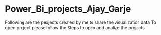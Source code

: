 # Power_Bi_projects_Ajay_Garje
Following are the peojects created by me to share the visualization data
To open project please follow the Steps to open and analize the projects 

